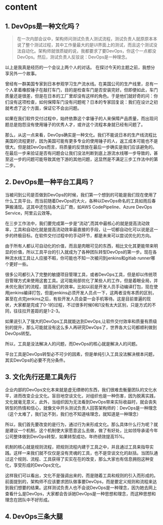 # content



## 1. DevOps是一种文化吗？

>在一次内部会议中，架构师问测试负责人测试流程，测试负责人就原原本本说了整个测试过程，其中工作量最大的是UI界面上的测试，而且这个测试没法自动化。架构师就很质疑的说，我都要求了要DevOps，你这个一点都没DevOps。然后，测试负责人反驳说：DevOps是一种理念。

以上是我真是经历的一个会议上两个人的对话。
在探讨今天的主题之前，我想分享另外一个故事。

曾经有一群美国专家到日本参观学习生产流水线。在美国公司的生产线里，总有一个人拿着橡胶锤子在敲打车门，目的是检查车门是否安装完好。但即便如此，车门质量还是很差，但是在日本的工厂里却没有这样的角色。于是他们就好奇的问：你们没有这项检查，如何保障车门没有问题呢？日本的专家回复说：我们在设计之初就考虑了这个方面，保证它不会出问题。

如果在我们软件交付过程中，始终依靠这个拿锤子的人来保障产品质量，而出现问题总是抱怨没有使用锤子的优秀人才，或许这个流程本身就已经有问题了。

那么，从这一点来看，DevOps确实是一种文化。我们不能说日本的生产线流程比美国的流程更好，因为美国可能有更多专业的使用锤子的人，返工成本可能也不是很大。但是就DevOps而言，将质量的反馈放在最后一步确实是我们应该避免的。在最后一步来验证是否有问题会让我们没法判断到底上游流水线哪一步导致的，甚至这一步的问题可能导致其他下游的其他问题，这显然是不满足三步工作法中的第二步。

## 2. DevOps是一种平台工具吗？

当被问到公司是否做到DevOps的时候，我们第一个想到的可能是我们现在使用了什么工具平台。而当前随着DevOps的大火，各种以DevOps命名的工具如雨后春笋搬涌现。这其中还包括各大云厂商，如AWS CodePipeline、Azure DevOps Service，阿里云云效等。

在三步工作法中，我们要完成第一步是“流动”,而其中最核心的就是提高流动效率，工具和自动化就是提高流动效率最直接的手段，让一切都自动化可以说是这一步的终极目标。在软件交付过程中的手动环节，都是未来可以尝试优化的方向。

由于所有人都认可自动化的价值，而且是肉眼可见的东西，相比文化其更能带来明显的价值，所以工具平台的引入就成为了各种团队转型DevOps的第一步。现在各种流水线工具让人应接不暇，你可能也不知一次被问到jenkins和gitlab runner哪个更好一些。

很多公司都引入了完整的敏捷项目管理工具，或者DevOps工具，但是却以传统项目管理方式来使用这套工具。这可能局部优化了某些人的工作，但是着眼全局，并未优化我们的流程，提高我们的效率。比如以前是开发人员手动编译打包，现在使用jenkins编译打包，但是jenkins必须开发人员点一下，这两者没有本质的区别，甚至在点完jenkins之后，有些开发人员会耍一会手机等待。这是目前普遍的现状，大家都是完成了0-1的过程，不过很多时候0和1没有太大区别，只是方式的不同，往往拉开差距的是1-2-3。

如果说引入了强大的DevOps工具就能达到DevOps,让软件交付效率和质量有质级别的提升，那么可能就没有这么多人再研究DevOps了，世界各大公司都顺利做到DevOps转型。

所以，工具是没法解决人的问题，而DevOps的核心就是解决人的问题。

平台工具是DevOps转型必不可少的因素，但是单纯引入工具没法解决根本问题，其实DevOps的必要不充分条件。

## 3. 文化先行还是工具先行

企业内部的DevOps文化本来就是虚无缥缈的东西，我们很难去衡量团队的文化水平，进而改变企业文化。盲目地空谈文化，对组织也是一种伤害，因为脱离实践，文化就毫无意义，此外，当组织因为无法看到DevOps带来实际收益时，就会丧失转型的热情和信心，就像文中开头测试负责人回答架构师的：DevOps是一种理念（这个太难了，我们达不到，我们也不知道啥理念，就知道是一种理念）

所以，我们首先要改变的是行为，通过行为来形成文化。那么具体什么行为呢？就是建议一个机制，这个机制使大家愿意这么去做，做了有好处，比如领导承诺今年公司整体做到DevOps转型，如果转型成功，年终绩效提高15%。

机制的核心就是规则流程，把规则流程内建于工具之中，并且通过工具来指导实践。这样一来我们就不仅仅是没有灵魂的工具，也不是空谈文化的赵括。当团队通过这个规则、流程、工具获得了实实在在的改变，那么大家也有信息拥抱这种变化，享受形成的DevOps文化。

这样我们可以看出，文化不是强调出来的，而是随着工具和规则的引入而形成的。前面提到的，架构师不应该要求团队做事要DevOps，而是要定义规则和流程来达到我们想要的结果。这样测试负责人也不会说DevOps是一种理念，因为她去网上查看什么是DevOps，大家都会告诉她DevOps是一种思想和理念，而这种思想和理念在团队中不好形成。


## 4. DevOps三条大腿


